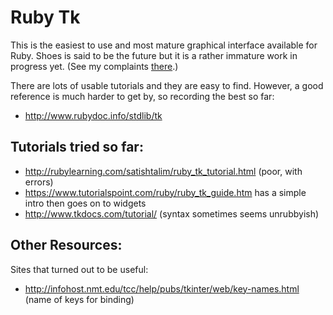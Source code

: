 # Ruby Tk

This is the easiest to use and most mature graphical interface available for
Ruby. Shoes is said to be the future but it is a rather immature work in
progress yet. (See my complaints [there](../shoes/README.md).)

There are lots of usable tutorials and they are easy to find. However, a
good reference is much harder to get by, so recording the best so far:

* http://www.rubydoc.info/stdlib/tk

## Tutorials tried so far:

* http://rubylearning.com/satishtalim/ruby_tk_tutorial.html (poor, with errors)
* https://www.tutorialspoint.com/ruby/ruby_tk_guide.htm has a simple intro then goes on to widgets
* http://www.tkdocs.com/tutorial/ (syntax sometimes seems unrubbyish)

## Other Resources:

Sites that turned out to be useful:

* http://infohost.nmt.edu/tcc/help/pubs/tkinter/web/key-names.html (name of keys for binding)